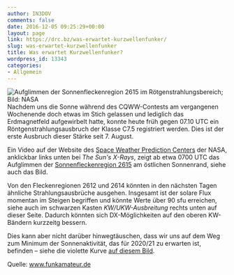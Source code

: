 ```yaml
---
author: IN3DOV
comments: false
date: 2016-12-05 09:25:29+00:00
layout: page
link: https://drc.bz/was-erwartet-kurzwellenfunker/
slug: was-erwartet-kurzwellenfunker
title: Was erwartet Kurzwellenfunker?
wordpress_id: 13343
categories:
- Allgemein
---
```


![Aufglimmen der Sonnenfleckenregion 2615 im Rötgenstrahlungsbereich; Bild: NASA](http://www.funkamateur.de/system/html/C-Flare161129-901aa82a.png)Nachdem uns die Sonne während des CQWW-Contests am vergangenen Wochenende doch etwas im Stich gelassen und lediglich das Erdmagnetfeld aufgewirbelt hatte, konnte heute früh gegen 07.10 UTC ein Röntgenstrahlungsausbruch der Klasse C7.5 registriert werden. Dies ist der erste Ausbruch dieser Stärke seit 7. August.

Ein Video auf der Website des [Space Weather Prediction Centers](http://www.swpc.noaa.gov/) der NASA, anklickbar links unten bei _The Sun's X-Rays_, zeigt ab etwa 0700 UTC das Aufglimmen der [Sonnenfleckenregion 2615](http://www.solarham.net/regions/map.htm) am östlichen Sonnenrand, siehe auch das Bild.

Von den Fleckenregionen 2612 und 2614 könnten in den nächsten Tagen ähnliche Strahlungsausbrüche ausgehen. Insgesamt ist der solare Flux momentan im Steigen begriffen und könnte Werte über 90 sfu erreichen, siehe auch im schwarzen Kasten _KW/UKW-Ausbreitung_ rechts unten auf dieser Seite. Dadurch könnten sich DX-Möglichkeiten auf den oberen KW-Bändern kurzzeitg bessern.

Dies kann aber nicht darüber hinwegtäuschen, dass wir uns auf dem Weg zum Minimum der Sonnenaktivität, das für 2020/21 zu erwarten ist, befinden – siehe die violette Kurve [auf diesem Bild](http://www.solen.info/solar/images/comparison_recent_cycles.png).

Quelle: www.funkamateur.de




